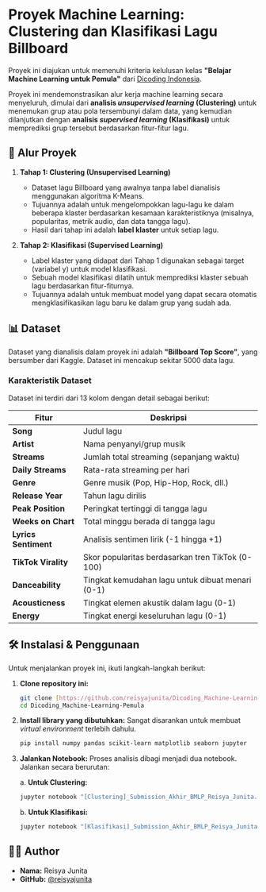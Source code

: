 # Proyek Machine Learning: Clustering dan Klasifikasi Lagu Billboard

Proyek ini diajukan untuk memenuhi kriteria kelulusan kelas **"Belajar Machine Learning untuk Pemula"** dari [Dicoding Indonesia](https://www.dicoding.com/).

Proyek ini mendemonstrasikan alur kerja machine learning secara menyeluruh, dimulai dari **analisis *unsupervised learning* (Clustering)** untuk menemukan grup atau pola tersembunyi dalam data, yang kemudian dilanjutkan dengan **analisis *supervised learning* (Klasifikasi)** untuk memprediksi grup tersebut berdasarkan fitur-fitur lagu.

## 📝 Alur Proyek

1.  **Tahap 1: Clustering (Unsupervised Learning)**
    * Dataset lagu Billboard yang awalnya tanpa label dianalisis menggunakan algoritma K-Means.
    * Tujuannya adalah untuk mengelompokkan lagu-lagu ke dalam beberapa klaster berdasarkan kesamaan karakteristiknya (misalnya, popularitas, metrik audio, dan data tangga lagu).
    * Hasil dari tahap ini adalah **label klaster** untuk setiap lagu.

2.  **Tahap 2: Klasifikasi (Supervised Learning)**
    * Label klaster yang didapat dari Tahap 1 digunakan sebagai target (variabel y) untuk model klasifikasi.
    * Sebuah model klasifikasi dilatih untuk memprediksi klaster sebuah lagu berdasarkan fitur-fiturnya.
    * Tujuannya adalah untuk membuat model yang dapat secara otomatis mengklasifikasikan lagu baru ke dalam grup yang sudah ada.

## 📊 Dataset

Dataset yang dianalisis dalam proyek ini adalah **"Billboard Top Score"**, yang bersumber dari Kaggle. Dataset ini mencakup sekitar 5000 data lagu.

### Karakteristik Dataset
Dataset ini terdiri dari 13 kolom dengan detail sebagai berikut:

| Fitur              | Deskripsi                                           |
| ------------------ | --------------------------------------------------- |
| **Song** | Judul lagu                                          |
| **Artist** | Nama penyanyi/grup musik                            |
| **Streams** | Jumlah total streaming (sepanjang waktu)            |
| **Daily Streams** | Rata-rata streaming per hari                        |
| **Genre** | Genre musik (Pop, Hip-Hop, Rock, dll.)              |
| **Release Year** | Tahun lagu dirilis                                  |
| **Peak Position** | Peringkat tertinggi di tangga lagu                  |
| **Weeks on Chart** | Total minggu berada di tangga lagu                  |
| **Lyrics Sentiment**| Analisis sentimen lirik (-1 hingga +1)              |
| **TikTok Virality**| Skor popularitas berdasarkan tren TikTok (0-100)      |
| **Danceability** | Tingkat kemudahan lagu untuk dibuat menari (0-1)    |
| **Acousticness** | Tingkat elemen akustik dalam lagu (0-1)             |
| **Energy** | Tingkat energi keseluruhan lagu (0-1)               |

## 🛠️ Instalasi & Penggunaan

Untuk menjalankan proyek ini, ikuti langkah-langkah berikut:

1.  **Clone repository ini:**
    ```bash
    git clone [https://github.com/reisyajunita/Dicoding_Machine-Learning-Pemula.git](https://github.com/reisyajunita/Dicoding_Machine-Learning-Pemula.git)
    cd Dicoding_Machine-Learning-Pemula
    ```

2.  **Install library yang dibutuhkan:**
    Sangat disarankan untuk membuat *virtual environment* terlebih dahulu.
    ```bash
    pip install numpy pandas scikit-learn matplotlib seaborn jupyter
    ```

3.  **Jalankan Notebook:**
    Proses analisis dibagi menjadi dua notebook. Jalankan secara berurutan:
    
    a. **Untuk Clustering:**
    ```bash
    jupyter notebook "[Clustering]_Submission_Akhir_BMLP_Reisya_Junita.ipynb"
    ```

    b. **Untuk Klasifikasi:**
    ```bash
    jupyter notebook "[Klasifikasi]_Submission_Akhir_BMLP_Reisya_Junita.ipynb"
    ```

## 🧑‍💻 Author

* **Nama:** Reisya Junita
* **GitHub:** [@reisyajunita](https://github.com/reisyajunita)
